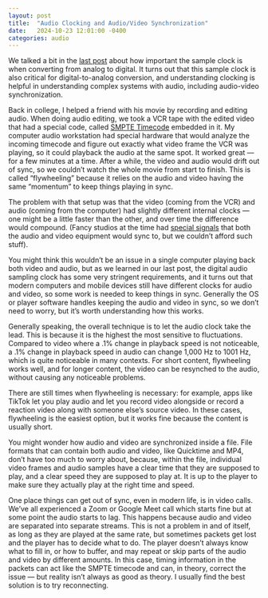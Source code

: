 ```yaml
---
layout: post
title:  "Audio Clocking and Audio/Video Synchronization"
date:   2024-10-23 12:01:00 -0400
categories: audio
---
```


We talked a bit in the [last post](/audio/2024/10/23/digital-audio-basics-sampleing-analog-and-digital-conversion.html) about how important the sample clock is when converting from analog to digital. It turns out that this sample clock is also critical for digital-to-analog conversion, and understanding clocking is helpful in understanding complex systems with audio, including audio-video synchronization.

Back in college, I helped a friend with his movie by recording and editing audio. When doing audio editing, we took a VCR tape with the edited video that had a special code, called [SMPTE Timecode](https://en.wikipedia.org/wiki/SMPTE_timecode) embedded in it. My computer audio workstation had special hardware that would analyze the incoming timecode and figure out exactly what video frame the VCR was playing, so it could playback the audio at the same spot. It worked great — for a few minutes at a time. After a while, the video and audio would drift out of sync, so we couldn’t watch the whole movie from start to finish. This is called “flywheeling” because it relies on the audio and video having the same “momentum” to keep things playing in sync.

The problem with that setup was that the video (coming from the VCR) and audio (coming from the computer) had slightly different internal clocks — one might be a little faster than the other, and over time the difference would compound. (Fancy studios at the time had [special signals](https://en.wikipedia.org/wiki/Black_and_burst) that both the audio and video equipment would sync to, but we couldn’t afford such stuff).

You might think this wouldn’t be an issue in a single computer playing back both video and audio, but as we learned in our last post, the digital audio sampling clock has some very stringent requirements, and it turns out that modern computers and mobile devices still have different clocks for audio and video, so some work is needed to keep things in sync. Generally the OS or player software handles keeping the audio and video in sync, so we don’t need to worry, but it’s worth understanding how this works.

Generally speaking, the overall technique is to let the audio clock take the lead. This is because it is the highest the most sensitive to fluctuations. Compared to video where a .1% change in playback speed is not noticeable, a .1% change in playback speed in audio can change 1,000 Hz to 1001 Hz, which is quite noticeable in many contexts. For short content, flywheeling works well, and for longer content, the video can be resynched to the audio, without causing any noticeable problems.

There are still times when flywheeling is necessary: for example, apps like TikTok let you play audio and let you record video alongside or record a reaction video along with someone else’s source video. In these cases, flywheeling is the easiest option, but it works fine because the content is usually short.

You might wonder how audio and video are synchronized inside a file. File formats that can contain both audio and video, like Quicktime and MP4, don’t have too much to worry about, because, within the file, individual video frames and audio samples have a clear time that they are supposed to play, and a clear speed they are supposed to play at. It is up to the player to make sure they actually play at the right time and speed.

One place things can get out of sync, even in modern life, is in video calls. We’ve all experienced a Zoom or Google Meet call which starts fine but at some point the audio starts to lag. This happens because audio and video are separated into separate streams. This is not a problem in and of itself, as long as they are played at the same rate, but sometimes packets get lost and the player has to decide what to do. The player doesn’t always know what to fill in, or how to buffer, and may repeat or skip parts of the audio and video by different amounts. In this case, timing information in the packets can act like the SMPTE timecode and can, in theory, correct the issue — but reality isn’t always as good as theory. I usually find the best solution is to try reconnecting.
